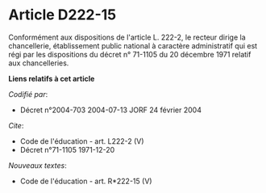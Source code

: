 # Article D222-15

Conformément aux dispositions de l'article L. 222-2, le recteur dirige la chancellerie, établissement public national à
caractère administratif qui est régi par les dispositions du décret n° 71-1105 du 20 décembre 1971 relatif aux chancelleries.

**Liens relatifs à cet article**

_Codifié par_:

  - Décret n°2004-703 2004-07-13 JORF 24 février 2004

_Cite_:

  - Code de l'éducation - art. L222-2 (V)
  - Décret n°71-1105 1971-12-20

_Nouveaux textes_:

  - Code de l'éducation - art. R*222-15 (V)
